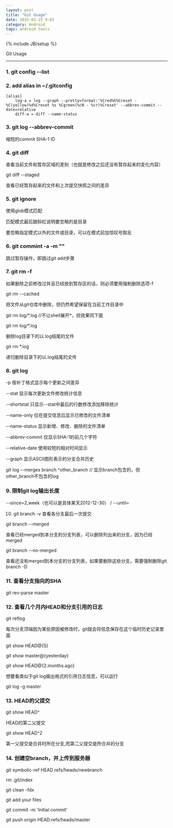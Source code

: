 ```yaml
---
layout: post
title: "Git Usage"
date: 2015-03-25 9:03
category: Android
tags: android tools
---
```

{% include JB/setup %}

Git Usage

------

### 1. git config --list

### 2. add alias in ~/.gitconfig
    [alias]
        log-a = log --graph --pretty=format:'%Cred%h%Creset -%C(yellow)%d%Creset %s %Cgreen(%cN - %cr)%Creset' --abbrev-commit --date=relative
        diff-a = diff --name-status

### 3. git log --abbrev-commit
缩短的commit SHA-1 ID

### 4. git diff
查看当前文件和暂存区域的差别（也就是修改之后还没有暂存起来的变化内容）

git diff --staged

查看已经暂存起来的文件和上次提交快照之间的差异

### 5. git ignore
使用glob模式匹配

匹配模式最后跟斜杠说明要忽略的是目录

要忽略指定模式以外的文件或目录，可以在模式前加惊叹号取反

### 6. git commint -a -m ""
跳过暂存操作，即跳过git add步骤

### 7. git rm -f
如果删除之前修改过并且已经放到暂存区的话，则必须要用强制删除选项-f

git rm --cached


把文件从git仓库中删除，但仍然希望保留在当前工作目录中

git rm log/\*.log //不让shell展开*，但效果同下面

git rm log/*.log

删除log目录下的以.log结尾的文件

git rm \*.log

递归删除目录下的以.log结尾的文件

### 8. git log
-p 按补丁格式显示每个更新之间差异

--stat 显示每次更新文件修改统计信息

--shortstat 只显示--stat中最后的行数修改添加移除统计

--name-only 仅在提交信息后显示已修改的文件清单

--name-status 显示新增、修改、删除的文件清单

--abbrev-commit 仅显示SHA-1的前几个字符

--relative-date 使用较短的相对时间显示

--graph 显示ASCII图形表示的分支合并历史

git log --merges branch ^other_branch // 显示branch包含的，但other_branch不包含的log

### 9. 限制git log输出长度
--since=2,week（也可以是具体某天2012-12-30） / --until=

10. git branch -v
查看各分支最后一次提交

git branch --merged

查看已经merged到本分支的分支列表，可以删除列出来的分支，因为已经merged

git branch --no-merged

查看还没有merged到本分支的分支列表，如果要删除这些分支，需要强制删除git branch -D

### 11. 查看分支指向的SHA
git rev-parse master

### 12. 查看几个月内HEAD和分支引用的日志
git reflog

每次分支顶端因为某些原因被修改时，git就会将信息保存在这个临时历史记录里面

git show HEAD@{5}

git show master@{yesterday}

git show HEAD@{2.months.ago}

想要看类似于git log输出格式的引用日志信息，可以运行

git log -g master

### 13. HEAD的父提交
git show HEAD^

HEAD的第二父提交

git show HEAD^2

第一父提交是合并时所在分支,而第二父提交是所合并的分支

### 14. 创建空branch，并上传到服务器
git symbolic-ref HEAD refs/heads/newbranch

rm .git/index

git clean -fdx

<do work>

git add your files

git commit -m 'Initial commit'

git push origin HEAD:refs/heads/master
